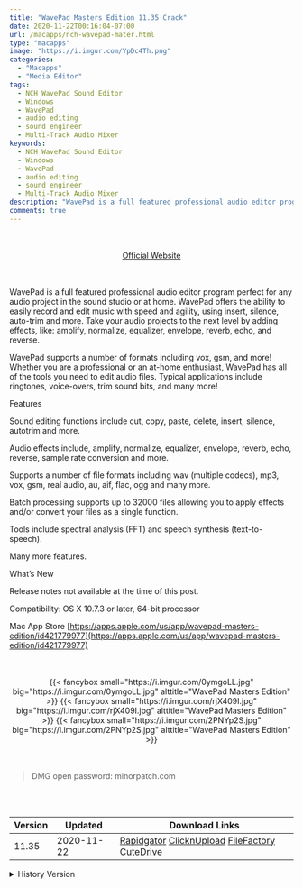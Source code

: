 ```yaml
---
title: "WavePad Masters Edition 11.35 Crack"
date: 2020-11-22T00:16:04-07:00
url: /macapps/nch-wavepad-mater.html
type: "macapps"
image: "https://i.imgur.com/YpDc4Th.png"
categories:
  - "Macapps"
  - "Media Editor"
tags:
  - NCH WavePad Sound Editor
  - Windows
  - WavePad
  - audio editing
  - sound engineer
  - Multi-Track Audio Mixer
keywords:
  - NCH WavePad Sound Editor
  - Windows
  - WavePad
  - audio editing
  - sound engineer
  - Multi-Track Audio Mixer
description: "WavePad is a full featured professional audio editor program perfect for any audio project in the sound studio or at home"
comments: true
---
```


<br/>
<br/>
<center>
<a href="https://apps.apple.com/us/app/wavepad-masters-edition/id421779977" target="blank"><div class="border border-blue-500 rounded-lg transition duration-500 
    ease-in-out w-48 text-lg text-blue-500 text-center hover:bg-blue-500 hover:text-white">
  Official Website 
</div></a>
</center>
<br/>
<br/>

WavePad is a full featured professional audio editor program perfect for any audio project in the sound studio or at home. WavePad offers the ability to easily record and edit music with speed and agility, using insert, silence, auto-trim and more. Take your audio projects to the next level by adding effects, like: amplify, normalize, equalizer, envelope, reverb, echo, and reverse.

WavePad supports a number of formats including vox, gsm, and more! Whether you are a professional or an at-home enthusiast, WavePad has all of the tools you need to edit audio files. Typical applications include ringtones, voice-overs, trim sound bits, and many more!

Features

Sound editing functions include cut, copy, paste, delete, insert, silence, autotrim and more.

Audio effects include, amplify, normalize, equalizer, envelope, reverb, echo, reverse, sample rate conversion and more.

Supports a number of file formats including wav (multiple codecs), mp3, vox, gsm, real audio, au, aif, flac, ogg and many more.

Batch processing supports up to 32000 files allowing you to apply effects and/or convert your files as a single function.

Tools include spectral analysis (FFT) and speech synthesis (text-to-speech).

Many more features.

What’s New

Release notes not available at the time of this post.

Compatibility: OS X 10.7.3 or later, 64-bit processor

Mac App Store [https://apps.apple.com/us/app/wavepad-masters-edition/id421779977](https://apps.apple.com/us/app/wavepad-masters-edition/id421779977)

<script async src="https://pagead2.googlesyndication.com/pagead/js/adsbygoogle.js"></script>
<ins class="adsbygoogle"
     style="display:block; text-align:center;"
     data-ad-layout="in-article"
     data-ad-format="fluid"
     data-ad-client="ca-pub-8746275014476192"
     data-ad-slot="5144997159"></ins>
<script>
     (adsbygoogle = window.adsbygoogle || []).push({});
</script>
<br/>
<br/>


<center>
<div class="w-full grid grid-cols-3 flex gap-2">
{{< fancybox small="https://i.imgur.com/0ymgoLL.jpg" big="https://i.imgur.com/0ymgoLL.jpg" alttitle="WavePad Masters Edition" >}}
{{< fancybox small="https://i.imgur.com/rjX409I.jpg" big="https://i.imgur.com/rjX409I.jpg" alttitle="WavePad Masters Edition" >}}
{{< fancybox small="https://i.imgur.com/2PNYp2S.jpg" big="https://i.imgur.com/2PNYp2S.jpg" alttitle="WavePad Masters Edition" >}}
</div>
</center>

<br/>
<br/>


> DMG open password: minorpatch.com

<br/>
<br/>
<div id="history_version" class="history_version">

| Version | Updated | Download Links |
| ---- | ---- | ---- |
| 11.35 | 2020-11-22 | [Rapidgator](https://ouo.io/k0kcLv)   [ClicknUpload](https://ouo.io/blvJRz)   [FileFactory](https://ouo.io/bLI2fs)   [CuteDrive](https://ouo.io/4JZdOS) |
<details>
<summary>History Version</summary>

| Version | Updated | Download Links |
| ---- | ---- | ---- |
| 11.29 | 2020-11-16 | [Rapidgator](https://ouo.io/Wjw0Pe)   [ClicknUpload](https://ouo.io/oPPRXH)   [FileFactory](https://ouo.io/JOIeaQ)   [CuteDrive](https://ouo.io/VYCWuC) |
</details>

</div>
